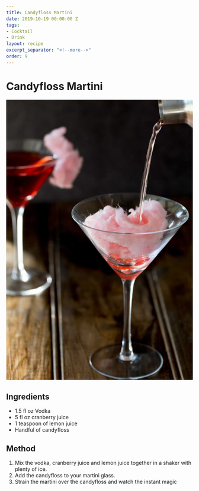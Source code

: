 ```yaml
---
title: Candyfloss Martini
date: 2019-10-19 00:00:00 Z
tags:
- Cocktail
- Drink
layout: recipe
excerpt_separator: "<!--more-->"
order: 9
---
```


# Candyfloss Martini

<!--more-->

[![Candyfloss Martini](/_uploads/martini.jpg)](/_uploads/martini.jpg)

## Ingredients

- 1.5 fl oz Vodka
- 5 fl oz cranberry juice
- 1 teaspoon of lemon juice
- Handful of candyfloss


## Method

1. Mix the vodka, cranberry juice and lemon juice together in a shaker with plenty of ice.
2. Add the candyfloss to your martini glass.
3. Strain the martini over the candyfloss and watch the instant magic
